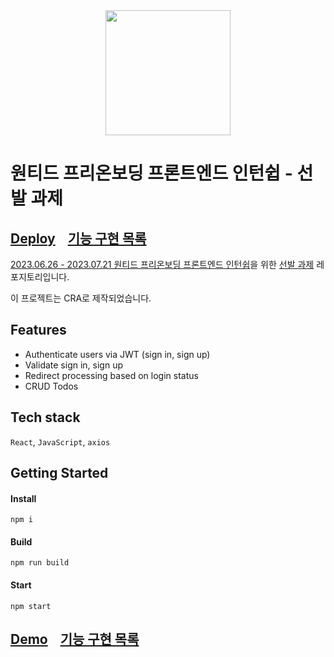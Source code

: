 <div align='center'>
<img src="https://user-images.githubusercontent.com/90181028/218138454-4a90af76-170d-464c-b31b-0235301dbda1.png" height="200px" />
</div>

# 원티드 프리온보딩 프론트엔드 인턴쉽 - 선발 과제

## [Deploy](https://wanted-pre-onboarding-stellum.vercel.app/)&nbsp;&nbsp;&nbsp;&nbsp;[기능 구현 목록](/REQUIREMENTS.md)

[2023.06.26 - 2023.07.21 원티드 프리온보딩 프론트엔드 인턴쉽](https://www.wanted.co.kr/events/pre_ob_fe_11?category=tag.gaebal)을 위한 [선발 과제](https://github.com/walking-sunset/selection-task) 레포지토리입니다.

이 프로젝트는 CRA로 제작되었습니다.

## Features

- Authenticate users via JWT (sign in, sign up)
- Validate sign in, sign up
- Redirect processing based on login status
- CRUD Todos

## Tech stack

`React`, `JavaScript`, `axios`

## Getting Started

#### Install

```
npm i
```

#### Build

```
npm run build
```

#### Start

```
npm start
```

## [Demo](<![wanted-preonboarding-demo](https://github.com/stellum/wanted-pre-onboarding-frontend/assets/57822573/0486514a-a90b-4c43-85ca-cab1a6723cb6)>)&nbsp;&nbsp;&nbsp;&nbsp;[기능 구현 목록](/REQUIREMENTS.md)
